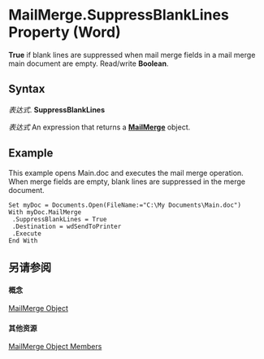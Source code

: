 
# MailMerge.SuppressBlankLines Property (Word)

 **True** if blank lines are suppressed when mail merge fields in a mail merge main document are empty. Read/write **Boolean**.


## Syntax

 _表达式_. **SuppressBlankLines**

 _表达式_ An expression that returns a **[MailMerge](b228c4d6-9ca7-8795-12f6-d32e62844a83.md)** object.


## Example

This example opens Main.doc and executes the mail merge operation. When merge fields are empty, blank lines are suppressed in the merge document.


```
Set myDoc = Documents.Open(FileName:="C:\My Documents\Main.doc") 
With myDoc.MailMerge 
 .SuppressBlankLines = True 
 .Destination = wdSendToPrinter 
 .Execute 
End With
```


## 另请参阅


#### 概念


[MailMerge Object](b228c4d6-9ca7-8795-12f6-d32e62844a83.md)
#### 其他资源


[MailMerge Object Members](http://msdn.microsoft.com/library/b4db0f00-0f03-4162-7312-b3aa417bea03%28Office.15%29.aspx)